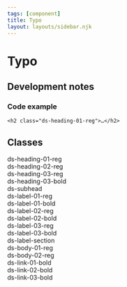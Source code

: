 ```yaml
---
tags: [component]
title: Typo
layout: layouts/sidebar.njk
---
```


# Typo

## Development notes

### Code example

```
<h2 class="ds-heading-01-reg">…</h2>
```

## Classes

<div class="ds-stack" style="--stack-space: var(--s-l)">
    <div class="ds-heading-01-reg">ds-heading-01-reg</div>
    <div class="ds-heading-02-reg">ds-heading-02-reg</div>
    <div class="ds-heading-03-reg">ds-heading-03-reg</div>
    <div class="ds-heading-03-bold">ds-heading-03-bold</div>
    <div class="ds-subhead">ds-subhead</div>
    <div class="ds-label-01-reg">ds-label-01-reg</div>
    <div class="ds-label-01-bold">ds-label-01-bold</div>
    <div class="ds-label-02-reg">ds-label-02-reg</div>
    <div class="ds-label-02-bold">ds-label-02-bold</div>
    <div class="ds-label-03-reg">ds-label-03-reg</div>
    <div class="ds-label-03-bold">ds-label-03-bold</div>
    <div class="ds-label-section">ds-label-section</div>
    <div class="ds-body-01-reg">ds-body-01-reg</div>
    <div class="ds-body-02-reg">ds-body-02-reg</div>
    <div class="ds-link-01-bold">ds-link-01-bold</div>
    <div class="ds-link-02-bold">ds-link-02-bold</div>
    <div class="ds-link-03-bold">ds-link-03-bold</div>
</div>
